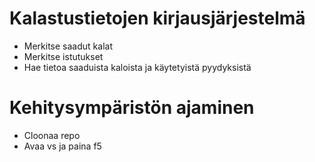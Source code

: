# Kalastustietojen kirjausjärjestelmä

- Merkitse saadut kalat
- Merkitse istutukset
- Hae tietoa saaduista kaloista ja käytetyistä pyydyksistä

# Kehitysympäristön ajaminen

- Cloonaa repo
- Avaa vs ja paina f5
  
